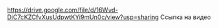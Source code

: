 https://drive.google.com/file/d/16Wvd-DiC7cKZCfvXusUdpwtKYi9mUn0c/view?usp=sharing
Ссылка на видео 
